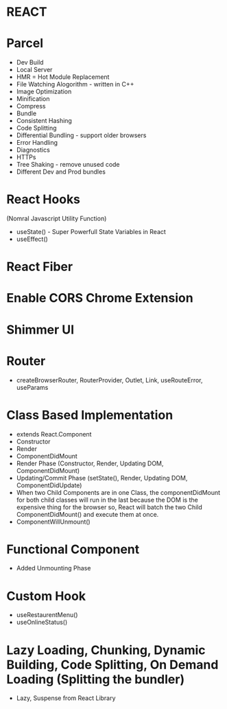 # REACT

# Parcel
- Dev Build
- Local Server
- HMR = Hot Module Replacement
- File Watching Alogorithm - written in C++
- Image Optimization
- Minification
- Compress
- Bundle
- Consistent Hashing
- Code Splitting
- Differential Bundling - support older browsers
- Error Handling
- Diagnostics
- HTTPs
- Tree Shaking - remove unused code
- Different Dev and Prod bundles


# React Hooks
(Nomral Javascript Utility Function)
- useState() - Super Powerfull State Variables in React
- useEffect()

# React Fiber

# Enable CORS Chrome Extension

# Shimmer UI

# Router
- createBrowserRouter, RouterProvider, Outlet, Link, useRouteError, useParams

# Class Based Implementation

- extends React.Component
- Constructor
- Render
- ComponentDidMount
- Render Phase (Constructor, Render, Updating DOM, ComponentDidMount)
- Updating/Commit Phase (setState(), Render, Updating DOM, ComponentDidUpdate)
- When two Child Components are in one Class, the componentDidMount for both child classes will run in the last because the DOM is the expensive thing for the browser so, React will batch the two Child ComponentDidMount() and execute them at once.
- ComponentWillUnmount()

# Functional Component
- Added Unmounting Phase

# Custom Hook
- useRestaurentMenu()
- useOnlineStatus()

# Lazy Loading, Chunking, Dynamic Building, Code Splitting, On Demand Loading (Splitting the bundler)

- Lazy, Suspense from React Library